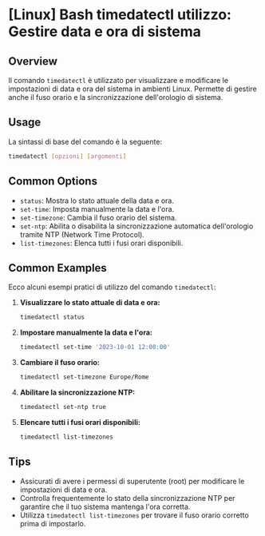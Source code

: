 # [Linux] Bash timedatectl utilizzo: Gestire data e ora di sistema

## Overview
Il comando `timedatectl` è utilizzato per visualizzare e modificare le impostazioni di data e ora del sistema in ambienti Linux. Permette di gestire anche il fuso orario e la sincronizzazione dell'orologio di sistema.

## Usage
La sintassi di base del comando è la seguente:

```bash
timedatectl [opzioni] [argomenti]
```

## Common Options
- `status`: Mostra lo stato attuale della data e ora.
- `set-time`: Imposta manualmente la data e l'ora.
- `set-timezone`: Cambia il fuso orario del sistema.
- `set-ntp`: Abilita o disabilita la sincronizzazione automatica dell'orologio tramite NTP (Network Time Protocol).
- `list-timezones`: Elenca tutti i fusi orari disponibili.

## Common Examples
Ecco alcuni esempi pratici di utilizzo del comando `timedatectl`:

1. **Visualizzare lo stato attuale di data e ora:**
   ```bash
   timedatectl status
   ```

2. **Impostare manualmente la data e l'ora:**
   ```bash
   timedatectl set-time '2023-10-01 12:00:00'
   ```

3. **Cambiare il fuso orario:**
   ```bash
   timedatectl set-timezone Europe/Rome
   ```

4. **Abilitare la sincronizzazione NTP:**
   ```bash
   timedatectl set-ntp true
   ```

5. **Elencare tutti i fusi orari disponibili:**
   ```bash
   timedatectl list-timezones
   ```

## Tips
- Assicurati di avere i permessi di superutente (root) per modificare le impostazioni di data e ora.
- Controlla frequentemente lo stato della sincronizzazione NTP per garantire che il tuo sistema mantenga l'ora corretta.
- Utilizza `timedatectl list-timezones` per trovare il fuso orario corretto prima di impostarlo.
